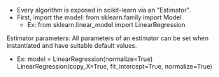 - Every algorithm is exposed in scikit-learn via an "Estimator".
- First, import the model: from sklearn.family import Model
  - Ex: from sklearn.linear_model import LinearRegression

Estimator parameters: All parameters of an estimator can be set when instantiated and have suitable default values.
- Ex: 
model = LinearRegression(normalize=True)
LinearRegression(copy_X=True, fit_intercept=True, normalize=True)
